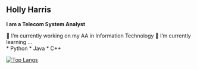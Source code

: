## Holly Harris
**I am a Telecom System Analyst**

🔭 I’m currently working on my AA in Information Technology
🌱 I’m currently learning ...  
    * Python
    * Java
    * C++

[![Top Langs](https://github-readme-stats.vercel.app/api/top-langs/?username=itinstructor&layout=compact&hide=Batchfile&theme=maroongold)](https://github.com/anuraghazra/github-readme-stats)
